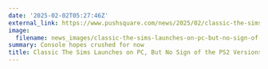 ```yaml
---
date: '2025-02-02T05:27:46Z'
external_link: https://www.pushsquare.com/news/2025/02/classic-the-sims-launches-on-pc-but-no-sign-of-the-ps2-versions
image:
  filename: news_images/classic-the-sims-launches-on-pc-but-no-sign-of-the-ps2-versions---push-square.jpg
summary: Console hopes crushed for now
title: Classic The Sims Launches on PC, But No Sign of the PS2 Versions - Push Square
---
```

